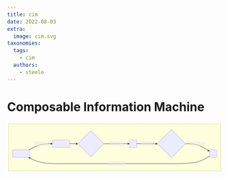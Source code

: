 ```yaml
---
title: cim
date: 2022-08-03
extra:
  image: cim.svg
taxonomies:
  tags:
    - cim
  authors:
    - steele
---
```


# Composable Information Machine
![cim](img/../../img/cim.svg)

